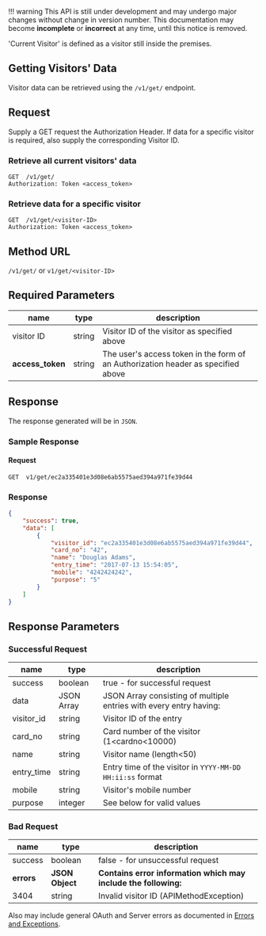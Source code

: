 !!! warning
    This API is still under development and may undergo major changes without change in version number. This documentation may become **incomplete** or **incorrect** at any time, until this notice is removed.  

'Current Visitor' is defined as a visitor still inside the premises.

## Getting Visitors' Data

Visitor data can be retrieved using the `/v1/get/` endpoint.  

## Request

Supply a GET request the Authorization Header. If data for a specific visitor is required, also supply the corresponding Visitor ID.

### Retrieve all current visitors' data
```
GET  /v1/get/
Authorization: Token <access_token>
```  

### Retrieve data for a specific visitor
```
GET  /v1/get/<visitor-ID>
Authorization: Token <access_token>
```  

## Method URL
`/v1/get/` or `v1/get/<visitor-ID>`

## Required Parameters  
name | type | description
---- | ---- | -----------
visitor ID | string | Visitor ID of the visitor as specified above
**access_token** | string | The user's access token in the form of an Authorization header as specified above

## Response

The response generated will be in `JSON`.

### Sample Response
#### Request
```
GET  v1/get/ec2a335401e3d08e6ab5575aed394a971fe39d44
```
### Response
```json
{
    "success": true,
    "data": [
        {
            "visitor_id": "ec2a335401e3d08e6ab5575aed394a971fe39d44",
            "card_no": "42",
            "name": "Douglas Adams",
            "entry_time": "2017-07-13 15:54:05",
            "mobile": "4242424242",
            "purpose": "5"
        }
    ]
}
```

## Response Parameters
### Successful Request
name | type | description
---- | ---- | -----------
success | boolean | true - for successful request
data | JSON Array | JSON Array consisting of multiple entries with every entry having:
visitor_id | string | Visitor ID of the entry
card_no | string | Card number of the visitor (1<cardno<10000)
name | string | Visitor name (length<50)
entry_time | string | Entry time of the visitor in `YYYY-MM-DD HH:ii:ss` format
mobile | string | Visitor's mobile number
purpose | integer | See below for valid values

### Bad Request
name | type | description
---- | ---- | -----------
success | boolean | false - for unsuccessful request
**errors** | **JSON Object** | **Contains error information which may include the following:**
3404 | string | Invalid visitor ID (APIMethodException)

Also may include general OAuth and Server errors as documented in [Errors and Exceptions](Errors-and-Exceptions.md).